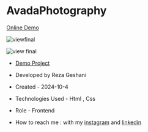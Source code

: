# AvadaPhotography
<a href="https://rezageshaniweb.github.io/AvadaPhotography/">Online Demo</a>

![viewfinal]()

![view final]()

- [Demo Project](https://rezageshaniweb.github.io/AvadaPhotography/)

- Developed by Reza Geshani

- Created - 2024-10-4

- Technologies Used - Html , Css

- Role - Frontend

- How to reach me : with my [instagram](https://www.instagram.com/rezageshani_web) and [linkedin](http://www.linkedin.com/in/reza-geshani-web)
